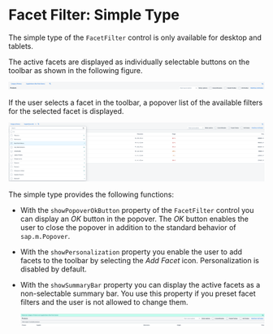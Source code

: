 <!-- loio1586c19a9d854f6e82613fd75290c34f -->

# Facet Filter: Simple Type

The simple type of the `FacetFilter` control is only available for desktop and tablets.

The active facets are displayed as individually selectable buttons on the toolbar as shown in the following figure.

![](images/loio0c7cf9fee5ff4148ad1838cec80fa1ea_Source1.png)

If the user selects a facet in the toolbar, a popover list of the available filters for the selected facet is displayed.

![](images/loio5dd47289104c4f50b6f0748e8f39a372_Source1.png)

The simple type provides the following functions:

-   With the `showPopoverOkButton` property of the `FacetFilter` control you can display an *OK* button in the popover. The *OK* button enables the user to close the popover in addition to the standard behavior of `sap.m.Popover`.

-   With the `showPersonalization` property you enable the user to add facets to the toolbar by selecting the *Add Facet* icon. Personalization is disabled by default.

-   With the `showSummaryBar` property you can display the active facets as a non-selectable summary bar. You use this property if you preset facet filters and the user is not allowed to change them.

    ![](images/loio53a401c2261b46ec9f4253fbf2363c28_Source1.png)


